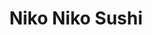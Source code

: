 ---
layout: place
title: Niko Niko Sushi
permalink: /california/burbank/niko-niko-sushi.html
stateAbbr: CA
stateName: California
cityName: Burbank
seo:
  type: restaurant
  links: null
place_id: ChIJCbwOCEGVwoAR2lcIBiKiPK4
photos:
  - name: >-
      places/ChIJCbwOCEGVwoAR2lcIBiKiPK4/photos/AeeoHcJEmq3GT_4zPI4jUf8TFz06qxrDkEcYrA8LhAs1fDQ-tAsIVL049KGHPmRHOQrkIvtcC7KiYKraQsaLr0dSFTLUAMbT3rq3jL_En2pB8QgZ8AFdFPP73wYF70CcFGAMaDDoi9_km911ACVIij1pxCvQNNjotbX9eTOkp0AO_41v70rwjXYm9NGBMPYPmFO2X_uwSAct4ALzm5iW52V-RS_KMGObLhRgF93jJ8u7hrpGNCIDnsFfQz0bWFqE9xxuRmMm2-QDuI3u5g91rIyC1ApsMyGhNnn3NuTwJJySBvzYaQ
    widthPx: 725
    heightPx: 838
    authorAttributions:
      - displayName: Niko Niko Sushi
        uri: https://maps.google.com/maps/contrib/107613781367838547956
        photoUri: >-
          https://lh3.googleusercontent.com/a-/ALV-UjUbvciFTIvUzWifQAwlKpr5xyMqM6_XeuTHchNnt7NtahtOKQc=s100-p-k-no-mo
    flagContentUri: >-
      https://www.google.com/local/imagery/report/?cb_client=maps_api_places.places_api&image_key=!1e10!2sAF1QipNbCf6TKElqh4MXoNvMoUcnax_SgaB-Tg_-IgDP&hl=en-US
    googleMapsUri: >-
      https://www.google.com/maps/place//data=!3m4!1e2!3m2!1sAF1QipNbCf6TKElqh4MXoNvMoUcnax_SgaB-Tg_-IgDP!2e10!4m2!3m1!1s0x80c29541080ebc09:0xae3ca222060857da
  - name: >-
      places/ChIJCbwOCEGVwoAR2lcIBiKiPK4/photos/AeeoHcLoCs6aHpPNcrAmPh6LRUcYGU63LOr22T5HIfIUHFotmb-MtA5ucQyQns9VJ_uRRTwI9pqkBQlRUn-XdTXI7kIfDxZ1bOd9fOOMl4bvWsTFToZD0YGIeUKyD8t6GrEM4ldDW-hGzoRIHMqA3lZiCsLjYIinuM8at1uFg0zmg0IX2yZvWFvKKbsfkXcvyhP9yTZyRfq8k91PxMdyJarftsRvtKQMs4PYIiAvN3uR1hrOAL4DLfKa-brpWaziWuOnWgBlaSF7RnwzAVf21mRS2zWK9jMwvbZ-DqYyLYYuPCL2z0_L2Y3jO9Nz3dCuFr045xCqUpCXHdwEs9CXlkPb4uqWGENdIN2VNH7RE-08bU9PtpZkIIqxwFg3-oTpw6G4Pd5rtNBtU6wVtrO8pPOfxDyX-ysKU7O9h0CvJ_z_HjK85zQ
    widthPx: 4032
    heightPx: 3024
    authorAttributions:
      - displayName: Ben Kwan
        uri: https://maps.google.com/maps/contrib/105947861154665256774
        photoUri: >-
          https://lh3.googleusercontent.com/a/ACg8ocKg1MIciprRN9bI8TpMyPRcnkUPVWwy5BHmvjake2AL5P_bQQ8=s100-p-k-no-mo
    flagContentUri: >-
      https://www.google.com/local/imagery/report/?cb_client=maps_api_places.places_api&image_key=!1e10!2sCIHM0ogKEICAgIC_z4bepwE&hl=en-US
    googleMapsUri: >-
      https://www.google.com/maps/place//data=!3m4!1e2!3m2!1sCIHM0ogKEICAgIC_z4bepwE!2e10!4m2!3m1!1s0x80c29541080ebc09:0xae3ca222060857da
  - name: >-
      places/ChIJCbwOCEGVwoAR2lcIBiKiPK4/photos/AeeoHcJCo3zO4L3HVannIk3XWL9oxqt75-CPaH5QVGF0PIFo4_NL8H-r4QJHd2KahXyjAHCTB-92r5nU9uUxQ-OjYLgREsu6y-W3YSgcWGed9yY6ah_Iw_wNUm96eHQVp6-fH5XmjHHeCPstO1nkxKhKuyLj_sYFm3TWFpQIFiR4dOCKnRjpv_C8lWDzCR_guUBr1rGKM4ILolejHMs22TSmIsypghRoNJ0AsYpJou7iRvtaPnGB31VWSWTH9TsONZuJMcxR7BLfe4qOW4G8vgR4eTsgBE9znsLT3T4GaWiOYwY6mAXigo5BlGiZ5z0TGehv2ZkJdMHVApsXC99En4Yw4engYyeG-Na1far_sPSdJXS2HTSXKB3XRtbibqb9CW7O18qjRVHhZkywtnZx8tuANQicG5kfGQcHj-MeI5c0dxYKL_wV
    widthPx: 4032
    heightPx: 3024
    authorAttributions:
      - displayName: Elizabeth Iniga
        uri: https://maps.google.com/maps/contrib/106000135593407165122
        photoUri: >-
          https://lh3.googleusercontent.com/a-/ALV-UjUCSHNSROAfCneGHg1_6Q29mgP9lQTf-EEcRRq1cT8eM92C-1R-=s100-p-k-no-mo
    flagContentUri: >-
      https://www.google.com/local/imagery/report/?cb_client=maps_api_places.places_api&image_key=!1e10!2sCIHM0ogKEICAgIC97OmNwwE&hl=en-US
    googleMapsUri: >-
      https://www.google.com/maps/place//data=!3m4!1e2!3m2!1sCIHM0ogKEICAgIC97OmNwwE!2e10!4m2!3m1!1s0x80c29541080ebc09:0xae3ca222060857da
  - name: >-
      places/ChIJCbwOCEGVwoAR2lcIBiKiPK4/photos/AeeoHcK0888We4x1wi6q8WI7ZouO66abVumX6X6N-rM7MYC5Vnw6yH1iBZDOqF6ozI-HvKdN3xzHhSr_WcQ-E4wKl0dQ5Zjv-_wHMOH1qaEikMaVzzRliwwL2euzHTPL1WbWDMNiTDCn7Kq9F86cW7Fa_j9XuQWiJcR9FMfHXN1y_Q-RSQRnUY8hyxW_FfFW2f2jovPY0nI0N8N5aSqObGQamawWfkX1h_W-cTgdiZI95NX-bOeX7wXWrPoeUhs0Cmey-NSA0ZzzHMDY7H-Tp0c4-kRvcgkVtBCbjHdUdGFBzutkEKdEW7zwhCBsCJCoRL-7U3wxRnxXeuGlOvgmRWg7Qv-fhEsiFaB2YeSEOME-TaMvqTgVW8TmpFQCkyEKYFq7mj61wecGm_v9buWE-slbGvLTZKbfLAAFdtWJzjn0mysaIg
    widthPx: 4032
    heightPx: 3024
    authorAttributions:
      - displayName: Elizabeth Iniga
        uri: https://maps.google.com/maps/contrib/106000135593407165122
        photoUri: >-
          https://lh3.googleusercontent.com/a-/ALV-UjUCSHNSROAfCneGHg1_6Q29mgP9lQTf-EEcRRq1cT8eM92C-1R-=s100-p-k-no-mo
    flagContentUri: >-
      https://www.google.com/local/imagery/report/?cb_client=maps_api_places.places_api&image_key=!1e10!2sCIHM0ogKEICAgIC97OmNIw&hl=en-US
    googleMapsUri: >-
      https://www.google.com/maps/place//data=!3m4!1e2!3m2!1sCIHM0ogKEICAgIC97OmNIw!2e10!4m2!3m1!1s0x80c29541080ebc09:0xae3ca222060857da
  - name: >-
      places/ChIJCbwOCEGVwoAR2lcIBiKiPK4/photos/AeeoHcLuBNbYExE7uV8e2tNrDkmY1XSYeqePsSlpQr-E_n6p5MU4FawGdRa_s9-7qevvKBfiJuUlak56uDoSZB8jRM3lr-OhHJigC7nQugZlLUg9JjhIJR3UxUYSBsZhRn_DsnVZz2HBkPU7Q-VdjVqj9wIi5QpJyM2528WBAFL7zFFaeHRx75W6VAAUvVyVy4KJJ9se71MK_zrCXSwxOX_F7p4ksdRJkcxfJbKjkaeNQUfay4LK_IRZCoNsaJtxSv9Jb2hubejH1RDqajnl6fiAHqso3H2Rl0WE2ETAZLFnZCv1OUKMgRLo1bx2WceiQhEii3FLcQRgtSRZXxzGAbyhh0AmDyF0hk_6GS5dSt3BJZrHuBFDn6JMuYERwj73qsESdN649X7gM_wwWUZ6qv7O7i1urn3cpSXelWnoOsezVTIUFw
    widthPx: 3000
    heightPx: 4000
    authorAttributions:
      - displayName: Michael Suniga
        uri: https://maps.google.com/maps/contrib/112610377862933450968
        photoUri: >-
          https://lh3.googleusercontent.com/a/ACg8ocIGkf7Ysj0MzucxqGzvlhlsVjqIxz7iKqJB272WleVUbNY6GQ=s100-p-k-no-mo
    flagContentUri: >-
      https://www.google.com/local/imagery/report/?cb_client=maps_api_places.places_api&image_key=!1e10!2sCIHM0ogKEICAgID90ZeGTQ&hl=en-US
    googleMapsUri: >-
      https://www.google.com/maps/place//data=!3m4!1e2!3m2!1sCIHM0ogKEICAgID90ZeGTQ!2e10!4m2!3m1!1s0x80c29541080ebc09:0xae3ca222060857da
  - name: >-
      places/ChIJCbwOCEGVwoAR2lcIBiKiPK4/photos/AeeoHcLwHN01avptoOXYlTI03eLYzZPXRQoZ9R-Ue7x44KYxLMWwEMhKj7QB9zWiaUvaYL8toUycGZyIyA2u0sUm7OnIfuDsvt9oLBhZ45FWWuesbi7EeO4jklyFBqrWsHXVtTMoSF09W8-8dMLqKMg_EW_EXX5mleL-9SNxxa-jsQf6_ZMDNAjCVIQO59YeZUxvOyg6z5btcSZC0nzE6NLSc5cXePIIlKZrgKM2SLRu3KpGp_nIN31Aj4F5I5SgC-ghP9BS1iXnW2_CcX2vqY9N0p226SI0hyLDU-L4Gy24O7FCcwvzQDhLUHPMsc39NrHW0fRVE7FmFA3nX2eoCOJWXqVeTMB8gCAHjZAwSD1Wj_mnbri4saDprjXnAJ6FkcxSEYfxY6OxSdHBTU5Dl1utxXqZpGBawi3NdkQ0i6nGOII2OidO
    widthPx: 720
    heightPx: 1000
    authorAttributions:
      - displayName: Donny Coppola
        uri: https://maps.google.com/maps/contrib/109069323274915752581
        photoUri: >-
          https://lh3.googleusercontent.com/a-/ALV-UjUPrDpcUmgHZ5qQypxs8MBBkbAKDQ-9LB3tlUOKa7DIqMlsDok=s100-p-k-no-mo
    flagContentUri: >-
      https://www.google.com/local/imagery/report/?cb_client=maps_api_places.places_api&image_key=!1e10!2sCIHM0ogKEICAgID9yYKKmAE&hl=en-US
    googleMapsUri: >-
      https://www.google.com/maps/place//data=!3m4!1e2!3m2!1sCIHM0ogKEICAgID9yYKKmAE!2e10!4m2!3m1!1s0x80c29541080ebc09:0xae3ca222060857da
  - name: >-
      places/ChIJCbwOCEGVwoAR2lcIBiKiPK4/photos/AeeoHcI2fq2ZnhRG3FzH7VWShczNfBKrSg0B9nHP5p1hpZ0bRrG76qRSoQZXTxYPGvWlpnjcKp_BbFwyBv8NLXBld79bOTdtyIxxA4uR43I2huL6rd7nmNdu8Q4ub2ujmHKFfQl9z0ei8gUeSWGl1PJKIqH0xDsLyAQtNposMfhiHAxMu3Tg1jXa86JyDMrT85L8ZBsGezEVNZRGyjyN8C7Nol9z2IJp80B_cXtuNQw__X6o_UqXmeWTjtoPU9nZiEhVzsGzXSMooaZSQ13Vf2zr3aG8RR4XAazM3gPZPsDS-CuHfHa8A5IBXjcw2DFQxhP9RSVif2inwdez9V6F84OufDrfHu8IPKKchZz2ve0YX70zPIyu5_KECru76tu6TEpSTWQ26GQRx5mQ-3kjP85L-nj4PKT8R288xCxx8xEb8D4RiDCw
    widthPx: 3000
    heightPx: 4000
    authorAttributions:
      - displayName: Michael Suniga
        uri: https://maps.google.com/maps/contrib/112610377862933450968
        photoUri: >-
          https://lh3.googleusercontent.com/a/ACg8ocIGkf7Ysj0MzucxqGzvlhlsVjqIxz7iKqJB272WleVUbNY6GQ=s100-p-k-no-mo
    flagContentUri: >-
      https://www.google.com/local/imagery/report/?cb_client=maps_api_places.places_api&image_key=!1e10!2sCIHM0ogKEICAgID90ZeGjQE&hl=en-US
    googleMapsUri: >-
      https://www.google.com/maps/place//data=!3m4!1e2!3m2!1sCIHM0ogKEICAgID90ZeGjQE!2e10!4m2!3m1!1s0x80c29541080ebc09:0xae3ca222060857da
  - name: >-
      places/ChIJCbwOCEGVwoAR2lcIBiKiPK4/photos/AeeoHcKx5RBivIU33nl-jra3ZUoCu6Bfe_OKalB1xSBP1caXo_F-NyEmJ4kgF_uDb0QbXPJo77Re2gSy4DEbxal-_HKmGHG9NdOVF1qdrfmAewzezSu7Cz_z1Z3G_4N-IgI7YGdQatgjXWPf333GBg9zvnnyAlesce3IjC7_kpto2vh8RIQH1KF6ri0xQ1W4YxhsBY04YzWU4IpGuI0pwTDr4Dfc366SjcaPL_iEGHKlcNB65IgNX6X_SXZu1WNQ2kAVeJuThcf20Z09NC8gO9g85LXdBoTwRi4cPeyx53gAPW2nP52OCxg20CU3ie25RdI6rgVVNJUUuqQpXNHx9KJ2Aybz1MHr_qnasse61xp_8ze7SCZX91LWce26FGNdLFtRUe_bcn60aY_FdE4THwCc1Foq8xROb6AAs1hC9jOZda8e9ckM
    widthPx: 258
    heightPx: 258
    authorAttributions:
      - displayName: Cynthia Paez
        uri: https://maps.google.com/maps/contrib/117697309365729806602
        photoUri: >-
          https://lh3.googleusercontent.com/a/ACg8ocLqVz7g2uR-6OR-oYJ-vN_TC1dssZGLslhu-PY98UvHek-7EA=s100-p-k-no-mo
    flagContentUri: >-
      https://www.google.com/local/imagery/report/?cb_client=maps_api_places.places_api&image_key=!1e10!2sCIHM0ogKEICAgIDd8afK5wE&hl=en-US
    googleMapsUri: >-
      https://www.google.com/maps/place//data=!3m4!1e2!3m2!1sCIHM0ogKEICAgIDd8afK5wE!2e10!4m2!3m1!1s0x80c29541080ebc09:0xae3ca222060857da
  - name: >-
      places/ChIJCbwOCEGVwoAR2lcIBiKiPK4/photos/AeeoHcKrzpoaQpapiCDWT8TCFkrnpvvIdqR3ccgSp8XecgsHM2kW4zEPhYcdPEkAiB1z4v09JUYrVkjvTBjpjTReASxA8hZJDYXCcLiSVA59o6SE-tRQ2jyts4YBpRWe3IjWBTn1gcIGgPMZfaINjXEKVl4Pc3NcLpYuNj-tK1HgvPfS0u_Uq51nwtwFMOdUOfjWkZuVxvxlNmU3dtnVJQAS9s1bN0nsNG8viKBE8hCF_C4pFp1PYjvVMb2mMeviITSSZCI_vn56472bdRnxxKggsslLsn-uuDc1UjSiIZ6fmuRQqHxPGxr-4X9quTYvvPMy9fiQQzjoEDMFnR__uyEw2NL_szXg0cGZ5iqsLwJ1_RsG5OfF0y_ekzlDTfw9s5YO2ao2Q7aEoOY_4CESgRRSOu78xTiSPEE-io2sHx8jaV05ShRY
    widthPx: 4032
    heightPx: 3024
    authorAttributions:
      - displayName: Dr Hopsalot
        uri: https://maps.google.com/maps/contrib/105917591603811536807
        photoUri: >-
          https://lh3.googleusercontent.com/a/ACg8ocKuB5sxZ5O_831vrMySuWi0RJf-Szamp8N3jXy7Da59CDnGRQ=s100-p-k-no-mo
    flagContentUri: >-
      https://www.google.com/local/imagery/report/?cb_client=maps_api_places.places_api&image_key=!1e10!2sCIHM0ogKEICAgIDNwtzK6AE&hl=en-US
    googleMapsUri: >-
      https://www.google.com/maps/place//data=!3m4!1e2!3m2!1sCIHM0ogKEICAgIDNwtzK6AE!2e10!4m2!3m1!1s0x80c29541080ebc09:0xae3ca222060857da
  - name: >-
      places/ChIJCbwOCEGVwoAR2lcIBiKiPK4/photos/AeeoHcLS-w30OhJa5FLEXSCh8ZWISYviN-zWAJpPwKge2Bz3v7OUkoWXzmz_rmYGeCEFJgkGWGkUHa9AnW3a1Vjt00bUza2tRoqhDxQQKjocI4_QE1Rkd1_ybBT4m3Y7iLutf9DfZ7OYHxKIF36HxNB0fLA7A9rH_BOl0FNAjYS9VOuRRCXmXASI5XADTVgh3f4bAeXlTcxf5WxSuykDJBLHVsVYkZdFycW1Z8nHnQPvhMWc5OSegPuLPSrlD_PD8se0jq_Q3LzEWv17QaCIF_UMNogqxov8OeREZTJHOEyVuX0Ho0kzkDBXxQ-T-ck4QIALMoLC2_2RIkD5CkuXhSFqJiKN_gnRFviBBPjyIFbNUgVnabTy-zRUV4ca_-uFcsdT0g4WkwUEit3iT-lrHLt8WJJXgZ5BzPwZef5cLPu1uGQID0M
    widthPx: 3024
    heightPx: 4032
    authorAttributions:
      - displayName: Cristobal Silva
        uri: https://maps.google.com/maps/contrib/117803990575158417876
        photoUri: >-
          https://lh3.googleusercontent.com/a-/ALV-UjUDGaRCsKv767FbPOQfGDp94_uMDhsq6YmOQnTb8DPiPO5ix1bC=s100-p-k-no-mo
    flagContentUri: >-
      https://www.google.com/local/imagery/report/?cb_client=maps_api_places.places_api&image_key=!1e10!2sCIHM0ogKEICAgIDhlrGyvAE&hl=en-US
    googleMapsUri: >-
      https://www.google.com/maps/place//data=!3m4!1e2!3m2!1sCIHM0ogKEICAgIDhlrGyvAE!2e10!4m2!3m1!1s0x80c29541080ebc09:0xae3ca222060857da
address: 1212 N San Fernando Blvd B, Burbank, CA 91504, USA
street: 1212 N San Fernando Blvd B
city: Burbank
state: CA
zip: '91504'
country: USA
neighborhood: null
latitude: '34.189407'
longitude: '-118.319685'
accessibility_options:
  wheelchairAccessibleParking: true
  wheelchairAccessibleEntrance: true
  wheelchairAccessibleRestroom: true
  wheelchairAccessibleSeating: true
business_status: OPERATIONAL
name: Niko Niko Sushi
google_maps_links:
  directionsUri: >-
    https://www.google.com/maps/dir//''/data=!4m7!4m6!1m1!4e2!1m2!1m1!1s0x80c29541080ebc09:0xae3ca222060857da!3e0
  placeUri: https://maps.google.com/?cid=12555088128215898074
  writeAReviewUri: >-
    https://www.google.com/maps/place//data=!4m3!3m2!1s0x80c29541080ebc09:0xae3ca222060857da!12e1
  reviewsUri: >-
    https://www.google.com/maps/place//data=!4m4!3m3!1s0x80c29541080ebc09:0xae3ca222060857da!9m1!1b1
  photosUri: >-
    https://www.google.com/maps/place//data=!4m3!3m2!1s0x80c29541080ebc09:0xae3ca222060857da!10e5
primary_type: Sushi Restaurant
opening_hours:
  regular: null
  current: null
secondary_opening_hours:
  regular:
    weekdayDescriptions: null
    type: null
  current:
    weekdayDescriptions: null
    type: null
phone: null
price_level: null
price_range: null
rating: null
rating_count: 0
website: null
description: >-
  Discover Niko Niko Sushi in Burbank, CA$$$Niko Niko Sushi in Burbank, CA,
  stands out as a relaxed spot for enjoying authentic Japanese cuisine,
  featuring an array of creative specialty rolls and classic favorites that
  appeal to sushi enthusiasts. This welcoming sushi restaurant emphasizes fresh
  ingredients and a variety of options, making it a go-to choice for those
  seeking flavorful dining experiences in a casual atmosphere. Accessibility
  features like wheelchair-friendly parking and entrances add to its appeal,
  ensuring everyone can enjoy the vibrant menu without hassle. With its focus on
  quality and variety, it's an ideal destination for anyone exploring top-rated
  sushi options in the area, blending tradition with approachable vibes for a
  satisfying meal.
generative_summary: >-
  Discover Niko Niko Sushi in Burbank, CA$$$Niko Niko Sushi in Burbank, CA,
  stands out as a relaxed spot for enjoying authentic Japanese cuisine,
  featuring an array of creative specialty rolls and classic favorites that
  appeal to sushi enthusiasts. This welcoming sushi restaurant emphasizes fresh
  ingredients and a variety of options, making it a go-to choice for those
  seeking flavorful dining experiences in a casual atmosphere. Accessibility
  features like wheelchair-friendly parking and entrances add to its appeal,
  ensuring everyone can enjoy the vibrant menu without hassle. With its focus on
  quality and variety, it's an ideal destination for anyone exploring top-rated
  sushi options in the area, blending tradition with approachable vibes for a
  satisfying meal.
generative_disclosure: Summarized by AI using the Grok-3-Mini model.
reviews: null
review_summary: >-
  What Customers Love About This Sushi Spot$$$Visitors often praise the fresh
  and tasty sushi at this spot, noting that it delivers great value without
  skimping on flavor, making it a solid pick for everyday cravings. Many
  highlight the attentive and friendly service that creates a warm, inviting
  environment, helping to turn a simple meal into a pleasant outing. While
  keeping things real, folks appreciate the straightforward approach to pricing
  and portions, which keeps things approachable for groups or solo diners.
  Overall, it's a reliable choice for those hunting for quality sushi
  restaurants nearby, with positive vibes that encourage repeat visits for
  anyone in the mood for something delicious.
review_disclosure: Summarized by AI using the Grok-3-Mini model.
parking_options: null
payment_options: null
allow_dogs: null
curbside_pickup: null
delivery: null
dine_in: null
good_for_children: null
good_for_groups: null
good_for_sports: null
live_music: null
menu_for_children: null
outdoor_seating: null
reservable: null
restroom: null
serves_beer: null
serves_breakfast: null
serves_brunch: null
serves_cocktails: null
serves_coffee: null
serves_dinner: null
serves_dessert: null
serves_lunch: null
serves_vegetarian_food: null
serves_wine: null
takeout: null
update_category: pro
places_description: null

---